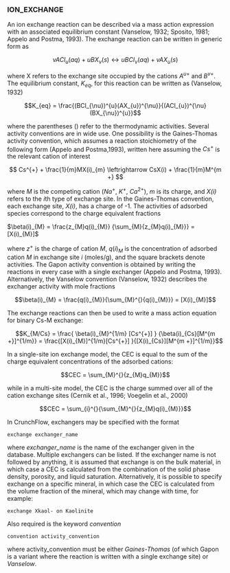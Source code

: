### ION_EXCHANGE

An ion exchange reaction can be described via a mass action expression
with an associated equilibrium constant (Vanselow, 1932; Sposito, 1981;
Appelo and Postma, 1993). The exchange reaction can be written in
generic form as

$$vACl_{u}(aq) + uBX_{\nu}(s) \leftrightarrow uBCl_{\nu}(aq) + vAX_{u}(s)$$

where X refers to the exchange site occupied by the cations $A^{u+}$ and
$B^{v+}$. The equilibrium constant, $K_{eq}$, for this reaction can be
written as (Vanselow, 1932)

$$K_{eq} = \frac{(BCl_{\nu})^{u}(AX_{u})^{\nu}}{(ACl_{u})^{\nu}(BX_{\nu})^{u}}$$

where the parentheses () refer to the thermodynamic activities. Several
activity conventions are in wide use. One possibility is the
Gaines-Thomas activity convention, which assumes a reaction
stoichiometry of the following form (Appelo and Postma,1993), written
here assuming the $Cs^+$ is the relevant cation of interest

$$ Cs^{+} + \frac{1}{m}MX(i)_{m} \leftrightarrow CsX(i) + \frac{1}{m}M^{m +} $$

where *M* is the competing cation ($Na^{+}$, $K^{+}$, $Ca^{2+}$), *m* is its
charge, and *X(i)* refers to the *i*th type of exchange site. In the
Gaines-Thomas convention, each exchange site, *X(i)*, has a charge of
-1. The activities of adsorbed species correspond to the charge equivalent fractions

$\beta(i)_{M} = \frac{z_{M}q(i)_{M}} {\sum_{M}{z_{M}q(i)_{M}}} = [X(i)_{M}]$  

where $z^{+}$ is the charge of cation *M*, $q(i)_{M}$ is the concentration
of adsorbed cation *M* in exchange site *i* (moles/g), and the square
brackets denote activities. The Gapon activity convention is obtained by
writing the reactions in every case with a single exchanger (Appelo and
Postma, 1993). Alternatively, the Vanselow convention (Vanselow, 1932)
describes the exchanger activity with mole fractions

$$\beta(i)_{M} = \frac{q(i)_{M}}{\sum_{M}^{}{q(i)_{M}}} = [X(i)_{M}]$$

The exchange reactions can then be used to write a mass action equation
for binary Cs-M exchange:

$$K_{M/Cs} = \frac{ \beta(i)_{M}^{1/m} [Cs^{+}] } {\beta(i)_{Cs}[M^{m +}]^{1/m}} = \frac{[X(i)_{M}]^{1/m}[Cs^{+}] }{[X(i)_{Cs}][M^{m +}]^{1/m}}$$

In a single-site ion exchange model, the CEC is equal to the sum of the
charge equivalent concentrations of the adsorbed cations:

$$CEC = \sum_{M}^{}{z_{M}q_{M}}$$

while in a multi-site model, the CEC is the charge summed over all of
the cation exchange sites (Cernik et al., 1996; Voegelin et al., 2000)

$$CEC = \sum_{i}^{}{\sum_{M}^{}{z_{M}q(i)_{M}}}$$

In CrunchFlow, exchangers may be specified with the format

    exchange exchanger_name

where *exchanger_name* is the name of the exchanger given in the
database. Multiple exchangers can be listed. If the exchanger name is
not followed by anything, it is assumed that exchange is on the bulk
material, in which case a CEC is calculated from the combination of the
solid phase density, porosity, and liquid saturation. Alternatively, it is possible to specify exchange on a specific
mineral, in which case the CEC is calculated from the volume fraction of
the mineral, which may change with time, for example:

    exchange Xkaol- on Kaolinite

Also required is the keyword *convention*

    convention activity_convention

where activity_convention must be either *Gaines-Thomas* (of which Gapon
is a variant where the reaction is written with a single exchange site) or *Vanselow*.